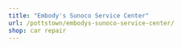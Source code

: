 ```yaml
---
title: "Embody's Sunoco Service Center"
url: /pottstown/embodys-sunoco-service-center/
shop: car repair
---
```

